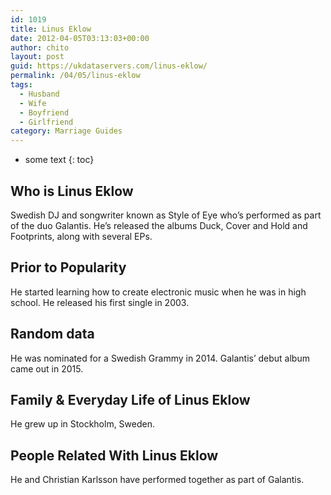 ```yaml
---
id: 1019
title: Linus Eklow
date: 2012-04-05T03:13:03+00:00
author: chito
layout: post
guid: https://ukdataservers.com/linus-eklow/
permalink: /04/05/linus-eklow
tags:
  - Husband
  - Wife
  - Boyfriend
  - Girlfriend
category: Marriage Guides
---
```


* some text
{: toc}
          
          
## Who is  Linus Eklow
                  
                  
                  
Swedish DJ and songwriter known as Style of Eye who&#8217;s performed as part of the duo Galantis. He&#8217;s released the albums Duck, Cover and Hold and Footprints, along with several EPs.
                  
                
                
                
## Prior to Popularity 
                  
                  
                  
He started learning how to create electronic music when he was in high school. He released his first single in 2003.
                  
                
                
                
## Random data 
                  
                  
                  
He was nominated for a Swedish Grammy in 2014. Galantis&#8217; debut album came out in 2015.
                  
                
                
                
## Family & Everyday Life of Linus Eklow
                  
                  
                  
He grew up in Stockholm, Sweden.
                  
                
                
                
## People Related With  Linus Eklow
                  
                  
                  
He and Christian Karlsson have performed together as part of Galantis.
                  
                
              
            
          
          
          
    
    
  
